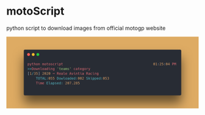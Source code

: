 # motoScript
python script to download images from official motogp website

![running motoscript](carbon.png "motoscript in action")

